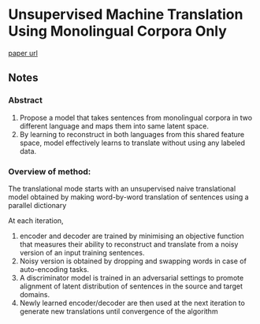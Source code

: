# Unsupervised Machine Translation Using Monolingual Corpora Only

[paper url](https://arxiv.org/abs/1711.00043) 


## Notes

### Abstract

1. Propose a model that takes sentences from monolingual corpora in two different language and maps them into same latent space.
1. By learning to reconstruct in both languages from this shared feature space, model effectively learns to translate without using any labeled data.

### Overview of method:

The translational mode starts with an unsupervised naive translational model obtained by making word-by-word translation of sentences using a parallel dictionary

At each iteration,
 1. encoder and decoder are trained by minimising an objective function that measures their ability to reconstruct and translate from a noisy version of an input training sentences.
 1. Noisy version is obtained by dropping and swapping words in case of auto-encoding tasks.
 1. A discriminator model is trained in an adversarial settings to promote alignment of latent distribution of sentences in the source and target domains.
 1. Newly learned encoder/decoder are then used at the next iteration to generate new translations until convergence of the algorithm

